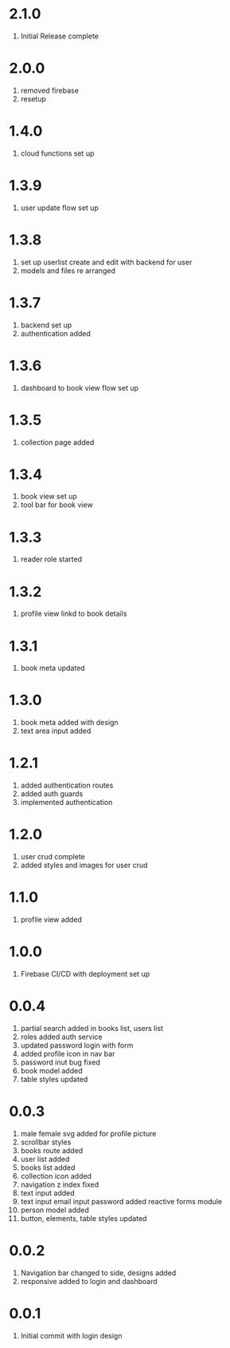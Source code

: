 # 2.1.0

1. Initial Release complete

# 2.0.0

1. removed firebase 
2. resetup 

# 1.4.0

1. cloud functions set up

# 1.3.9

1. user update flow set up

# 1.3.8

1. set up userlist create and edit with backend for user
2. models and files re arranged

# 1.3.7

1. backend set up 
2. authentication added

# 1.3.6

1. dashboard to book view flow set up

# 1.3.5 

1. collection page added

# 1.3.4

1. book view set up
2. tool bar for book view

# 1.3.3

1. reader role started

# 1.3.2
 
1. profile view linkd to book details

# 1.3.1

1. book meta updated

# 1.3.0

1. book meta added with design
2. text area input added

# 1.2.1

1. added authentication routes
2. added auth guards
3. implemented authentication

# 1.2.0

1. user crud complete
2. added styles and images for user crud

# 1.1.0

1. profile view added

# 1.0.0

1. Firebase CI/CD with deployment set up

# 0.0.4

1. partial search added in books list, users list
2. roles added auth service
3. updated password login with form
4. added profile icon in nav bar
5. password inut bug fixed
6. book model added
7. table styles updated

# 0.0.3

1. male female svg added for profile picture
2. scrollbar styles
3. books route added
4. user list added
5. books list added
6. collection icon added
7. navigation z index fixed
8. text input added
9. text input email input password added reactive forms module
10. person model added
11. button, elements, table styles updated 

# 0.0.2

1. Navigation bar changed to side, designs added
2. responsive added to login and dashboard

# 0.0.1

1. Initial commit with login design